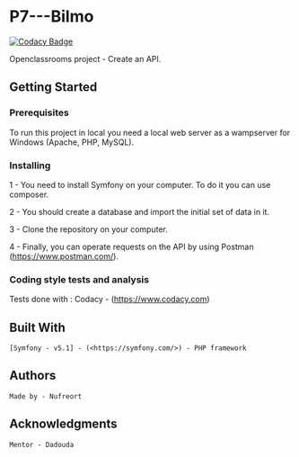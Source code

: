 # P7---Bilmo

[![Codacy Badge](https://api.codacy.com/project/badge/Grade/7774c64d001b41a39486d38efa031fbb)](https://app.codacy.com/gh/NufreortOrganisation/P7-Bilmo?utm_source=github.com&utm_medium=referral&utm_content=NufreortOrganisation/P7-Bilmo&utm_campaign=Badge_Grade_Dashboard)

Openclassrooms project - Create an API.

## Getting Started

### Prerequisites

To run this project in local you need a local web server as a wampserver for Windows (Apache, PHP, MySQL).

### Installing

1 - You need to install Symfony on your computer. To do it you can use composer.

2 - You should create a database and import the initial set of data in it.

3 - Clone the repository on your computer.

4 - Finally, you can operate requests on the API by using Postman (<https://www.postman.com/>).

### Coding style tests and analysis

Tests done with :
    Codacy - (<https://www.codacy.com>)

## Built With

    [Symfony - v5.1] - (<https://symfony.com/>) - PHP framework

## Authors

    Made by - Nufreort

## Acknowledgments

    Mentor - Dadouda
